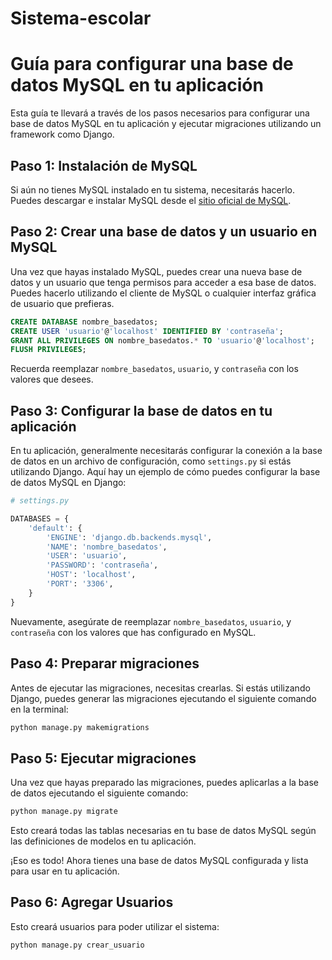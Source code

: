 # Sistema-escolar

# Guía para configurar una base de datos MySQL en tu aplicación

Esta guía te llevará a través de los pasos necesarios para configurar una base de datos MySQL en tu aplicación y ejecutar migraciones utilizando un framework como Django.

## Paso 1: Instalación de MySQL

Si aún no tienes MySQL instalado en tu sistema, necesitarás hacerlo. Puedes descargar e instalar MySQL desde el [sitio oficial de MySQL](https://dev.mysql.com/downloads/).

## Paso 2: Crear una base de datos y un usuario en MySQL

Una vez que hayas instalado MySQL, puedes crear una nueva base de datos y un usuario que tenga permisos para acceder a esa base de datos. Puedes hacerlo utilizando el cliente de MySQL o cualquier interfaz gráfica de usuario que prefieras.

```sql
CREATE DATABASE nombre_basedatos;
CREATE USER 'usuario'@'localhost' IDENTIFIED BY 'contraseña';
GRANT ALL PRIVILEGES ON nombre_basedatos.* TO 'usuario'@'localhost';
FLUSH PRIVILEGES;
```

Recuerda reemplazar `nombre_basedatos`, `usuario`, y `contraseña` con los valores que desees.

## Paso 3: Configurar la base de datos en tu aplicación

En tu aplicación, generalmente necesitarás configurar la conexión a la base de datos en un archivo de configuración, como `settings.py` si estás utilizando Django. Aquí hay un ejemplo de cómo puedes configurar la base de datos MySQL en Django:

```python
# settings.py

DATABASES = {
    'default': {
        'ENGINE': 'django.db.backends.mysql',
        'NAME': 'nombre_basedatos',
        'USER': 'usuario',
        'PASSWORD': 'contraseña',
        'HOST': 'localhost',
        'PORT': '3306',
    }
}
```

Nuevamente, asegúrate de reemplazar `nombre_basedatos`, `usuario`, y `contraseña` con los valores que has configurado en MySQL.

## Paso 4: Preparar migraciones

Antes de ejecutar las migraciones, necesitas crearlas. Si estás utilizando Django, puedes generar las migraciones ejecutando el siguiente comando en la terminal:

```bash
python manage.py makemigrations
```

## Paso 5: Ejecutar migraciones

Una vez que hayas preparado las migraciones, puedes aplicarlas a la base de datos ejecutando el siguiente comando:

```bash
python manage.py migrate
```

Esto creará todas las tablas necesarias en tu base de datos MySQL según las definiciones de modelos en tu aplicación.

¡Eso es todo! Ahora tienes una base de datos MySQL configurada y lista para usar en tu aplicación.

## Paso 6: Agregar Usuarios
Esto creará usuarios para poder utilizar el sistema:
```bash
python manage.py crear_usuario
```